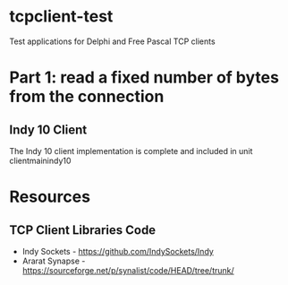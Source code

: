# tcpclient-test
Test applications for Delphi and Free Pascal TCP clients

# Part 1: read a fixed number of bytes from the connection

## Indy 10 Client

The Indy 10 client implementation is complete and included in unit clientmainindy10



# Resources
## TCP Client Libraries Code

* Indy Sockets - https://github.com/IndySockets/Indy
* Ararat Synapse - https://sourceforge.net/p/synalist/code/HEAD/tree/trunk/


